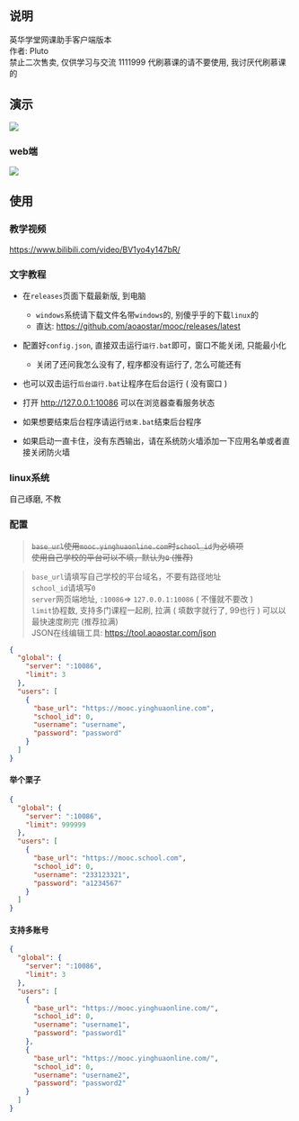 ## 说明

英华学堂网课助手客户端版本  
作者: Pluto  
禁止二次售卖, 仅供学习与交流  1111999
代刷慕课的请不要使用, 我讨厌代刷慕课的    

## 演示

![](docs/preview_1.gif)

### web端

![](docs/preview_2.png)

## 使用
### 教学视频  
<https://www.bilibili.com/video/BV1yo4y147bR/>

### 文字教程  
* 在`releases`页面下载最新版, 到电脑  
  + `windows`系统请下载文件名带`windows`的, 别傻乎乎的下载`linux`的
  + 直达: <https://github.com/aoaostar/mooc/releases/latest>   

* 配置好`config.json`, 直接双击运行`运行.bat`即可，窗口不能关闭, 只能最小化
  + 关闭了还问我怎么没有了, 程序都没有运行了, 怎么可能还有  
* 也可以双击运行`后台运行.bat`让程序在后台运行 ( 没有窗口 )  
* 打开 <http://127.0.0.1:10086> 可以在浏览器查看服务状态  
* 如果想要结束后台程序请运行`结束.bat`结束后台程序  
* 如果启动一直卡住，没有东西输出，请在系统防火墙添加一下应用名单或者直接关闭防火墙

### linux系统
自己琢磨, 不教

### 配置

> ~~`base_url`使用`mooc.yinghuaonline.com`时`school_id`为必填项~~  
> ~~使用自己学校的平台可以不填，默认为`0` (推荐)~~  

> `base_url`请填写自己学校的平台域名，不要有路径地址  
> `school_id`请填写`0`  
> `server`网页端地址, `:10086`=> `127.0.0.1:10086` ( 不懂就不要改 )  
> `limit`协程数, 支持多门课程一起刷, 拉满 ( 填数字就行了, 99也行 ) 可以以最快速度刷完 (推荐拉满)  
> JSON在线编辑工具: <https://tool.aoaostar.com/json>

```json
{
  "global": {
    "server": ":10086",
    "limit": 3
  },
  "users": [
    {
      "base_url": "https://mooc.yinghuaonline.com",
      "school_id": 0,
      "username": "username",
      "password": "password"
    }
  ]
}
```
#### 举个栗子

```json
{
  "global": {
    "server": ":10086",
    "limit": 999999
  },
  "users": [
    {
      "base_url": "https://mooc.school.com",
      "school_id": 0,
      "username": "233123321",
      "password": "a1234567"
    }
  ]
}
```

#### 支持多账号

```json
{
  "global": {
    "server": ":10086",
    "limit": 3
  },
  "users": [
    {
      "base_url": "https://mooc.yinghuaonline.com/",
      "school_id": 0,
      "username": "username1",
      "password": "password1"
    },
    {
      "base_url": "https://mooc.yinghuaonline.com/",
      "school_id": 0,
      "username": "username2",
      "password": "password2"
    }
  ]
}
```
